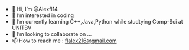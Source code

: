 - 👋 Hi, I’m @Alexfl14
- 👀 I’m interested in coding
- 🌱 I’m currently learning C++,Java,Python while studtying Comp-Sci at UNITBV
- 💞️ I’m looking to collaborate on ...
- 📫 How to reach me : flalex216@gmail.com

<!---
Alexfl14/Alexfl14 is a ✨ special ✨ repository because its `README.md` (this file) appears on your GitHub profile.
You can click the Preview link to take a look at your changes.
--->

